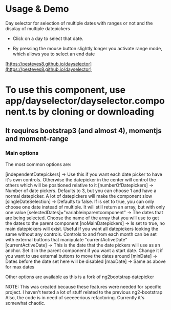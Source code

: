 # Usage & Demo

Day selector for selection of multiple dates with ranges or not and the display of multiple datepickers

- Click on a day to select that date.

- By pressing the mouse button slightly longer you activate range mode, which allows you to select an end date

[https://pesteves8.github.io/dayselector](https://pesteves8.github.io/dayselector)

# To use this component, use app/dayselector/dayselector.component.ts by cloning or downloading
## It requires bootstrap3 (and almost 4), momentjs and moment-range

### Main options

The most common options are:

 [independentDatepickers] -> Use this if you want each date picker to have it's own controls. Otherwise the datepicker in the center will control the others which will be positioned relative to it
 [numberOfDatepickers] -> Number of date pickers. Defaults to 3, but you can choose 1 and have a normal datepicker. A lot of datepickers will make the component slow
 [singleDateSelection] -> Defaults to false. If is set to true, you can only choose one date instead of multiple. It will still return an array, but with only one value
 [selectedDates]="variableinparentcomponent" -> The dates that are being selected. Choose the name of the array that you will use to get the dates to the parent component
 [noMainDatepickers] -> Is set to true, no main datepickers will exist. Useful if you want all datepickers looking the same without any controls. Controls to and from each month can be set with
                        external buttons that manipulate "currentActiveDate"
 [currentActiveDate] -> This is the date that the date pickers will use as an anchor. Set it in the parent component if you want a start date. Change it if you want to use external buttons to move the dates around
 [minDate] -> Dates before the date set here will be disabled
 [maxDate] -> Same as above for max dates

 Other options are available as this is a fork of ng2bootstrap datepicker
 

 NOTE: This was created because these features were needed for specific project. I haven't tested a lot of stuff related to the previous ng2-bootstrap
       Also, the code is in need of seeeeerious refactoring. Currently it's somewhat chaotic.
